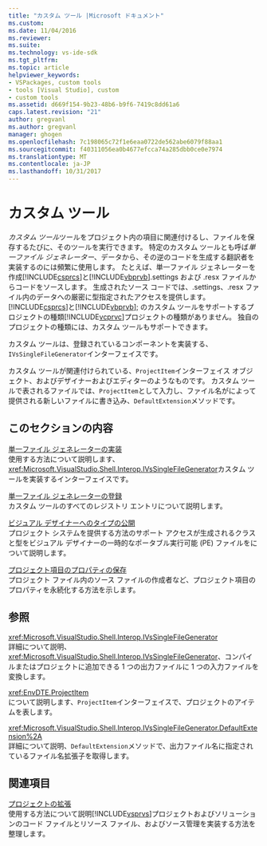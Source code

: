```yaml
---
title: "カスタム ツール |Microsoft ドキュメント"
ms.custom: 
ms.date: 11/04/2016
ms.reviewer: 
ms.suite: 
ms.technology: vs-ide-sdk
ms.tgt_pltfrm: 
ms.topic: article
helpviewer_keywords:
- VSPackages, custom tools
- tools [Visual Studio], custom
- custom tools
ms.assetid: d669f154-9b23-48b6-b9f6-7419c8dd61a6
caps.latest.revision: "21"
author: gregvanl
ms.author: gregvanl
manager: ghogen
ms.openlocfilehash: 7c198065c72f1e6eaa0722de562abe6079f88aa1
ms.sourcegitcommit: f40311056ea0b4677efcca74a285dbb0ce0e7974
ms.translationtype: MT
ms.contentlocale: ja-JP
ms.lasthandoff: 10/31/2017
---
```

# <a name="custom-tools"></a>カスタム ツール
*カスタム ツール*ツールをプロジェクト内の項目に関連付けるし、ファイルを保存するたびに、そのツールを実行できます。 特定のカスタム ツールとも呼ば*単一ファイル ジェネレーター*、データから、その逆のコードを生成する翻訳者を実装するのには頻繁に使用します。 たとえば、単一ファイル ジェネレーターを作成[!INCLUDE[csprcs](../../data-tools/includes/csprcs_md.md)]と[!INCLUDE[vbprvb](../../code-quality/includes/vbprvb_md.md)].settings および .resx ファイルからコードをソースします。 生成されたソース コードでは、.settings、.resx ファイル内のデータへの厳密に型指定されたアクセスを提供します。 [!INCLUDE[csprcs](../../data-tools/includes/csprcs_md.md)]と[!INCLUDE[vbprvb](../../code-quality/includes/vbprvb_md.md)]; のカスタム ツールをサポートするプロジェクトの種類[!INCLUDE[vcprvc](../../code-quality/includes/vcprvc_md.md)]プロジェクトの種類がありません。 独自のプロジェクトの種類には、カスタム ツールもサポートできます。  
  
 カスタム ツールは、登録されているコンポーネントを実装する、`IVsSingleFileGenerator`インターフェイスです。  
  
 カスタム ツールが関連付けられている、`ProjectItem`インターフェイス オブジェクト、およびデザイナーおよびエディターのようなものです。 カスタム ツールで表されるファイルでは、`ProjectItem`として入力し、ファイル名がによって提供される新しいファイルに書き込み、`DefaultExtension`メソッドです。  
  
## <a name="in-this-section"></a>このセクションの内容  
 [単一ファイル ジェネレーターの実装](../../extensibility/internals/implementing-single-file-generators.md)  
 使用する方法について説明します、<xref:Microsoft.VisualStudio.Shell.Interop.IVsSingleFileGenerator>カスタム ツールを実装するインターフェイスです。  
  
 [単一ファイル ジェネレーターの登録](../../extensibility/internals/registering-single-file-generators.md)  
 カスタム ツールのすべてのレジストリ エントリについて説明します。  
  
 [ビジュアル デザイナーへのタイプの公開](../../extensibility/internals/exposing-types-to-visual-designers.md)  
 プロジェクト システムを提供する方法のサポート アクセスが生成されるクラスと型をビジュアル デザイナーの一時的なポータブル実行可能 (PE) ファイルをについて説明します。  
  
 [プロジェクト項目のプロパティの保存](../../extensibility/persisting-the-property-of-a-project-item.md)  
 プロジェクト ファイル内のソース ファイルの作成者など、プロジェクト項目のプロパティを永続化する方法を示します。  
  
## <a name="reference"></a>参照  
 <xref:Microsoft.VisualStudio.Shell.Interop.IVsSingleFileGenerator>  
 詳細について説明、 <xref:Microsoft.VisualStudio.Shell.Interop.IVsSingleFileGenerator>、コンパイルまたはプロジェクトに追加できる 1 つの出力ファイルに 1 つの入力ファイルを変換します。  
  
 <xref:EnvDTE.ProjectItem>  
 について説明します、`ProjectItem`インターフェイスで、プロジェクトのアイテムを表します。  
  
 <xref:Microsoft.VisualStudio.Shell.Interop.IVsSingleFileGenerator.DefaultExtension%2A>  
 詳細について説明、`DefaultExtension`メソッドで、出力ファイル名に指定されているファイル名拡張子を取得します。  
  
## <a name="related-sections"></a>関連項目  
 [プロジェクトの拡張](../../extensibility/extending-projects.md)  
 使用する方法について説明[!INCLUDE[vsprvs](../../code-quality/includes/vsprvs_md.md)]プロジェクトおよびソリューションのコード ファイルとリソース ファイル、およびソース管理を実装する方法を整理します。